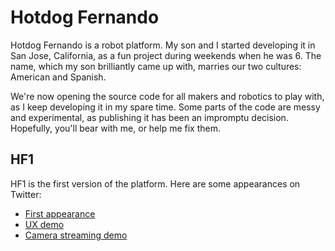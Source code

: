 # Hotdog Fernando

Hotdog Fernando is a robot platform. My son and I started developing it in San Jose, California, as a fun project during weekends when he was 6.
The name, which my son brilliantly came up with, marries our two cultures: American and Spanish.

We're now opening the source code for all makers and robotics to play with, as I keep developing it in my spare time.
Some parts of the code are messy and experimental, as publishing it has been an impromptu decision. Hopefully, you'll bear with me, or help me fix them.

## HF1
HF1 is the first version of the platform. Here are some appearances on Twitter:

* [First appearance](https://twitter.com/uavster/status/1661831263244922880?s=20)
* [UX demo](https://twitter.com/uavster/status/1667310007136780288?s=20)
* [Camera streaming demo](https://twitter.com/uavster/status/1666214240800350208?s=20)
